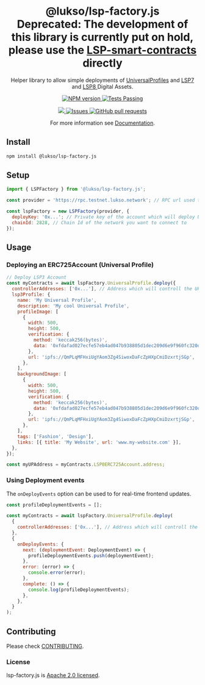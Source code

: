 <p align="center">
 <h1 align="center"><strong>@lukso/lsp-factory.js<br>Deprecated: The development of this library is currently put on hold, please use the <a href="https://github.com/lukso-network/lsp-smart-contracts">LSP-smart-contracts</a> directly</strong></h1>
 <p align="center">Helper library to allow simple deployments of <a href="https://github.com/lukso-network/LIPs/blob/main/LSPs/LSP-0-ERC725Account.md">UniversalProfiles</a> and <a href="https://github.com/lukso-network/LIPs/blob/main/LSPs/LSP-4-DigitalCertificate.md">LSP7</a> and <a href="https://github.com/lukso-network/LIPs/blob/main/LSPs/LSP-8-IdentifiableDigitalAsset.md">LSP8 </a>Digital Assets.</p>
</p>

<p align="center">
  <a href="https://www.npmjs.com/package/@lukso/lsp-factory.js">
    <img alt="NPM version" src="https://img.shields.io/npm/v/@lukso/lsp-factory.js.svg?style=flat" />
  </a>
  <a href="https://github.com/lukso-network/tools-lsp-factory/actions">
    <img alt="Tests Passing" src="https://github.com/lukso-network/tools-lsp-factory/actions/workflows/lint-build-test.yml/badge.svg" />
  </a>
</p>

<p align="center">
  <a href="https://github.com/lukso-network/tools-lsp-factory/pulls">
    <img src="https://img.shields.io/badge/PRs-welcome-brightgreen.svg" />
  </a>
  <a href="https://github.com/lukso-network/tools-lsp-factory/issues">
    <img alt="Issues" src="https://img.shields.io/github/issues/lukso-network/tools-lsp-factory?color=0088ff" />
  </a>
  <a href="https://github.com/lukso-network/tools-lsp-factory/pulls">
    <img alt="GitHub pull requests" src="https://img.shields.io/github/issues-pr/lukso-network/tools-lsp-factory?color=0088ff" />
  </a>
</p>

<p align="center">For more information see <a href="https://docs.lukso.tech/tools/lsp-factoryjs/getting-started">Documentation</a>.</p>

## Install

```bash
npm install @lukso/lsp-factory.js
```

## Setup

```javascript
import { LSPFactory } from '@lukso/lsp-factory.js';

const provider = 'https://rpc.testnet.lukso.network'; // RPC url used to connect to the network

const lspFactory = new LSPFactory(provider, {
  deployKey: '0x...'; // Private key of the account which will deploy UPs
  chainId: 2828, // Chain Id of the network you want to connect to
});
```

## Usage

### Deploying an ERC725Account (Universal Profile)

```javascript
// Deploy LSP3 Account
const myContracts = await lspFactory.UniversalProfile.deploy({
  controllerAddresses: ['0x...'], // Address which will controll the UP
  lsp3Profile: {
    name: 'My Universal Profile',
    description: 'My cool Universal Profile',
    profileImage: [
      {
        width: 500,
        height: 500,
        verification: {
          method: 'keccak256(bytes)',
          data: '0xfdafad027ecfe57eb4ad047b938805d1dec209d6e9f960fc320d7b9b11cbed14',
        },
        url: 'ipfs://QmPLqMFHxiUgYAom3Zg4SiwoxDaFcZpHXpCmiDzxrtjSGp',
      },
    ],
    backgroundImage: [
      {
        width: 500,
        height: 500,
        verification: {
          method: 'keccak256(bytes)',
          data: '0xfdafad027ecfe57eb4ad047b938805d1dec209d6e9f960fc320d7b9b11cbed14',
        },
        url: 'ipfs://QmPLqMFHxiUgYAom3Zg4SiwoxDaFcZpHXpCmiDzxrtjSGp',
      },
    ],
    tags: ['Fashion', 'Design'],
    links: [{ title: 'My Website', url: 'www.my-website.com' }],
  },
});

const myUPAddress = myContracts.LSP0ERC725Account.address;
```

### Using Deployment events

The `onDeployEvents` option can be used to for real-time frontend updates.

```javascript
const profileDeploymentEvents = [];

const myContracts = await lspFactory.UniversalProfile.deploy(
  {
    controllerAddresses: ['0x...'], // Address which will controll the UP
  },
  {
    onDeployEvents: {
      next: (deploymentEvent: DeploymentEvent) => {
        profileDeploymentEvents.push(deploymentEvent);
      },
      error: (error) => {
        console.error(error);
      },
      complete: () => {
        console.log(profileDeploymentEvents);
      },
    },
  }
);
```

## Contributing

Please check [CONTRIBUTING](./CONTRIBUTING.md).

### License

lsp-factory.js is [Apache 2.0 licensed](./LICENSE).
